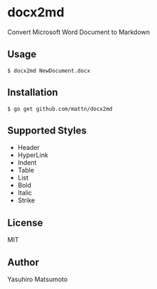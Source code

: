 # docx2md

Convert Microsoft Word Document to Markdown

## Usage

```
$ docx2md NewDocument.docx
```

## Installation

```
$ go get github.com/mattn/docx2md
```

## Supported Styles

* Header
* HyperLink
* Indent
* Table
* List
* Bold
* Italic
* Strike

## License

MIT

## Author

Yasuhiro Matsumoto
